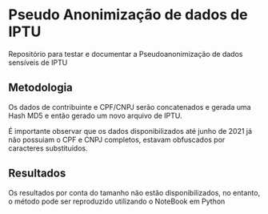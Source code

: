 # Pseudo Anonimização de dados de IPTU

Repositório para testar e documentar a Pseudoanonimização de dados sensíveis de IPTU

## Metodologia

Os dados de contribuinte e CPF/CNPJ serão concatenados e gerada uma Hash MD5 e então gerado um novo arquivo de IPTU.

É importante observar que os dados disponibilizados até junho de 2021 já não possuiam o CPF e CNPJ completos, estavam obfuscados por caracteres substituidos.

## Resultados

Os resultados por conta do tamanho não estão disponibilizados, no entanto, o método pode ser reproduzido utilizando o NoteBook em Python